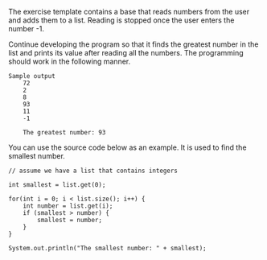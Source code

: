 The exercise template contains a base that reads numbers from the user and adds them to a list. Reading is stopped once the user enters the number -1.

Continue developing the program so that it finds the greatest number in the list and prints its value after reading all the numbers. The programming should work in the following manner.

    Sample output
        72
        2
        8
        93
        11
        -1

        The greatest number: 93

You can use the source code below as an example. It is used to find the smallest number.

    // assume we have a list that contains integers

    int smallest = list.get(0);

    for(int i = 0; i < list.size(); i++) {
        int number = list.get(i);
        if (smallest > number) {
            smallest = number;
        }
    }

    System.out.println("The smallest number: " + smallest);